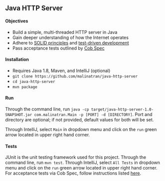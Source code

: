 ## Java HTTP Server

#### Objectives
* Build a simple, multi-threaded HTTP server in Java
* Gain deeper understanding of how the Internet operates
* Adhere to [SOLID principles](https://www.wikiwand.com/en/SOLID_(object-oriented_design)) and [test-driven development](https://www.wikiwand.com/en/Test-driven_development)
* Pass acceptance tests outlined by [Cob Spec](http://github.com/8thlight/cobspec)

#### Installation
- Requires Java 1.8, Maven, and IntelliJ (optional)
- `git clone https://github.com/malinatran/java-http-server`
- `cd java-http-server`
- `mvn package`

#### Run
Through the command line, run `java -cp target/java-http-server-1.0-SNAPSHOT.jar com.malinatran.Main -p [PORT] -d [DIRECTORY]`. Port and directory are optional; if not provided, default values for both will be set.

Through IntelliJ, select `Main` in dropdown menu and click on the `run` green arrow located in upper right hand corner.

#### Tests
JUnit is the unit testing framework used for this project. Through the command line, run `mvn test`. Through IntelliJ, select `All Tests` in dropdown menu and click on the `run` green arrow located in upper right hand corner. For acceptance tests via Cob Spec, follow instructions listed [here](http://github.com/8thlight/cobspec).

